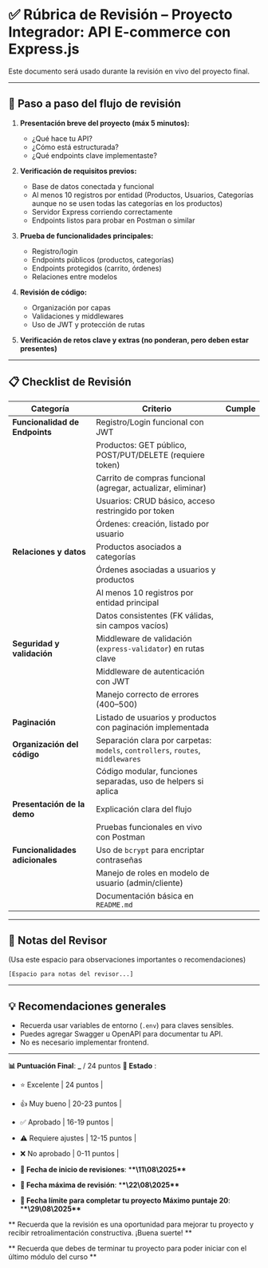 # ✅ Rúbrica de Revisión – Proyecto Integrador: API E-commerce con Express.js

Este documento será usado durante la revisión en vivo del proyecto final.

---

## 🧭 Paso a paso del flujo de revisión

1. **Presentación breve del proyecto (máx 5 minutos):**

   - ¿Qué hace tu API?
   - ¿Cómo está estructurada?
   - ¿Qué endpoints clave implementaste?

2. **Verificación de requisitos previos:**

   - Base de datos conectada y funcional
   - Al menos 10 registros por entidad (Productos, Usuarios, Categorías aunque no se usen todas las categorías en los productos)
   - Servidor Express corriendo correctamente
   - Endpoints listos para probar en Postman o similar

3. **Prueba de funcionalidades principales:**

   - Registro/login
   - Endpoints públicos (productos, categorías)
   - Endpoints protegidos (carrito, órdenes)
   - Relaciones entre modelos

4. **Revisión de código:**

   - Organización por capas
   - Validaciones y middlewares
   - Uso de JWT y protección de rutas

5. **Verificación de retos clave y extras (no ponderan, pero deben estar presentes)**

---

## 📋 Checklist de Revisión

| Categoría                       | Criterio                                                                        | Cumple |
| ------------------------------- | ------------------------------------------------------------------------------- | ------ |
| **Funcionalidad de Endpoints**  | Registro/Login funcional con JWT                                                |        |
|                                 | Productos: GET público, POST/PUT/DELETE (requiere token)                        |        |
|                                 | Carrito de compras funcional (agregar, actualizar, eliminar)                    |        |
|                                 | Usuarios: CRUD básico, acceso restringido por token                             |        |
|                                 | Órdenes: creación, listado por usuario                                          |        |
| **Relaciones y datos**          | Productos asociados a categorías                                                |        |
|                                 | Órdenes asociadas a usuarios y productos                                        |        |
|                                 | Al menos 10 registros por entidad principal                                     |        |
|                                 | Datos consistentes (FK válidas, sin campos vacíos)                              |        |
| **Seguridad y validación**      | Middleware de validación (`express-validator`) en rutas clave                   |        |
|                                 | Middleware de autenticación con JWT                                             |        |
|                                 | Manejo correcto de errores (400–500)                                            |        |
| **Paginación**                  | Listado de usuarios y productos con paginación implementada                     |        |
| **Organización del código**     | Separación clara por carpetas: `models`, `controllers`, `routes`, `middlewares` |        |
|                                 | Código modular, funciones separadas, uso de helpers si aplica                   |        |
| **Presentación de la demo**     | Explicación clara del flujo                                                     |        |
|                                 | Pruebas funcionales en vivo con Postman                                         |        |
| **Funcionalidades adicionales** | Uso de `bcrypt` para encriptar contraseñas                                      |        |
|                                 | Manejo de roles en modelo de usuario (admin/cliente)                            |        |
|                                 | Documentación básica en `README.md`                                             |        |

---

## 📝 Notas del Revisor

(Usa este espacio para observaciones importantes o recomendaciones)

```
[Espacio para notas del revisor...]
```

---

## 💡 Recomendaciones generales

- Recuerda usar variables de entorno (`.env`) para claves sensibles.
- Puedes agregar Swagger u OpenAPI para documentar tu API.
- No es necesario implementar frontend.

---

**📊 Puntuación Final**: **\_** / 24 puntos
**🎯 Estado** :

- ⭐ Excelente | 24 puntos |
- 👍 Muy bueno | 20-23 puntos |
- ✅ Aprobado | 16-19 puntos |
- ⚠️ Requiere ajustes | 12-15 puntos |
- ❌ No aprobado | 0-11 puntos |

- **📅 Fecha de inicio de revisiones**: \***\*\11\08\2025\*\***
- **📅 Fecha máxima de revisión**: \***\*\22\08\2025\*\***
- **📅 Fecha límite para completar tu proyecto Máximo puntaje 20**: \***\*\29\08\2025\*\***

** Recuerda que la revisión es una oportunidad para mejorar tu proyecto y recibir retroalimentación constructiva. ¡Buena suerte! **

** Recuerda que debes de terminar tu proyecto para poder iniciar con el último módulo del curso **


